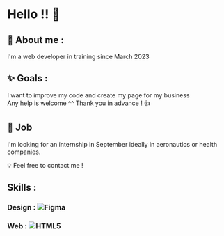 # Hello !! 👋


## 🌸 About me : <br>

I'm a web developer in training since March 2023 <br>

## ✨ Goals : <br>

I want to improve my code and create my page for my business <br>
Any help is welcome ^^ Thank you in advance ! 👍

## 💼 Job

I'm looking for an internship in September ideally in aeronautics or health companies.<br>


💡 Feel free to contact me ! <br>

## Skills :

### Design : ![Figma](https://img.shields.io/badge/figma-%23F24E1E.svg?style=for-the-badge&logo=figma&logoColor=white) <br>
### Web : ![HTML5](https://img.shields.io/badge/html5-%23E34F26.svg?style=for-the-badge&logo=html5&logoColor=white)
